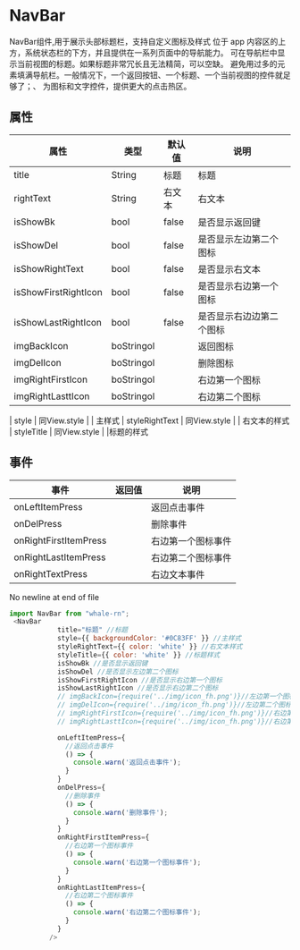 # NavBar
NavBar组件,用于展示头部标题栏，支持自定义图标及样式
位于 app 内容区的上方，系统状态栏的下方，并且提供在一系列页面中的导航能力。
可在导航栏中显示当前视图的标题。如果标题非常冗长且无法精简，可以空缺。
避免用过多的元素填满导航栏。一般情况下，一个返回按钮、一个标题、一个当前视图的控件就足够了；、
为图标和文字控件，提供更大的点击热区。

## 属性
| 属性 | 类型 | 默认值 | 说明 |
|---|---|---|---|
|title|String|标题|标题|
|rightText|String|右文本|右文本|
|isShowBk|bool|false|是否显示返回键|
|isShowDel|bool|false|是否显示左边第二个图标|
|isShowRightText|bool|false|是否显示右文本|
|isShowFirstRightIcon|bool|false|是否显示右边第一个图标
|isShowLastRightIcon|bool|false|是否显示右边边第二个图标|
|imgBackIcon|boStringol||返回图标|
|imgDelIcon|boStringol||删除图标|
|imgRightFirstIcon|boStringol||右边第一个图标|
|imgRightLasttIcon|boStringol||右边第二个图标|

| style | 同View.style |  | 主样式
| styleRightText | 同View.style |  | 右文本的样式
| styleTitle | 同View.style |  |标题的样式


## 事件
| 事件 | 返回值 | 说明 |
|---|---|---|
| onLeftItemPress |  | 返回点击事件
| onDelPress |  | 删除事件
| onRightFirstItemPress |  | 右边第一个图标事件
| onRightLastItemPress |  | 右边第二个图标事件
| onRightTextPress |  | 右边文本事件
 No newline at end of file

```js
import NavBar from "whale-rn";
 <NavBar
            title="标题" //标题
            style={{ backgroundColor: '#0C83FF' }} //主样式
            styleRightText={{ color: 'white' }} //右文本样式
            styleTitle={{ color: 'white' }} //标题样式
            isShowBk //是否显示返回键
            isShowDel //是否显示左边第二个图标
            isShowFirstRightIcon //是否显示右边第一个图标
            isShowLastRightIcon //是否显示右边第二个图标
            // imgBackIcon={require('../img/icon_fh.png')}//左边第一个图标
            // imgDelIcon={require('../img/icon_fh.png')}//左边第二个图标
            // imgRightFirstIcon={require('../img/icon_fh.png')}//右边第一个图标
            // imgRightLasttIcon={require('../img/icon_fh.png')}//右边第二个图标

            onLeftItemPress={
              //返回点击事件
              () => {
                console.warn('返回点击事件');
              }
            }
            onDelPress={
              //删除事件
              () => {
                console.warn('删除事件');
              }
            }
            onRightFirstItemPress={
              //右边第一个图标事件
              () => {
                console.warn('右边第一个图标事件');
              }
            }
            onRightLastItemPress={
              //右边第二个图标事件
              () => {
                console.warn('右边第二个图标事件');
              }
            }
          />
```